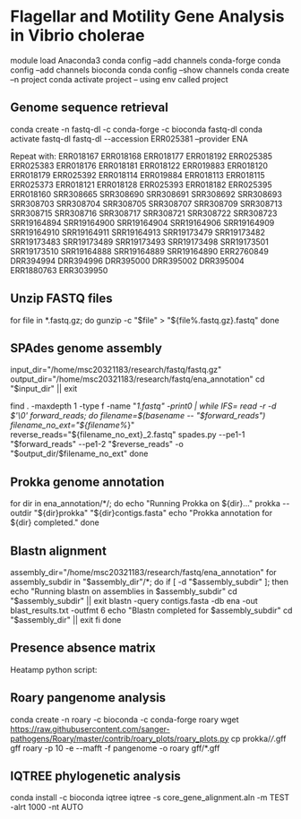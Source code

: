 # Flagellar and Motility Gene Analysis in Vibrio cholerae

module load Anaconda3
conda config –add channels conda-forge
conda config –add channels bioconda 
conda config –show channels
conda create –n project
conda activate project – using env called project

## Genome sequence retrieval 
conda create -n fastq-dl -c conda-forge -c bioconda fastq-dl
conda activate fastq-dl 
fastq-dl --accession ERR025381 –provider ENA 

Repeat with:
ERR018167 ERR018168 ERR018177 ERR018192 ERR025385 ERR025383 ERR018176 ERR018181 ERR018122 ERR019883 ERR018120 ERR018179 ERR025392 ERR018114 ERR019884 ERR018113 ERR018115 ERR025373 ERR018121 ERR018128 ERR025393 ERR018182 ERR025395 ERR018160 SRR308665 SRR308690 SRR308691 SRR308692 SRR308693 SRR308703 SRR308704 SRR308705 SRR308707 SRR308709 SRR308713 SRR308715 SRR308716 SRR308717 SRR308721 SRR308722 SRR308723 SRR19164894 SRR19164900 SRR19164904 SRR19164906 SRR19164909 SRR19164910 SRR19164911 SRR19164913 SRR19173479 SRR19173482 SRR19173483 SRR19173489 SRR19173493 SRR19173498 SRR19173501 SRR19173510 SRR19164888 SRR19164889 SRR19164890 ERR2760849 DRR394994 DRR394996 DRR395000 DRR395002 DRR395004 ERR1880763 ERR3039950


## Unzip FASTQ files
for file in *.fastq.gz; do 
gunzip -c "$file" > "${file%.fastq.gz}.fastq" 
done


## SPAdes genome assembly

input_dir="/home/msc20321183/research/fastq/fastq.gz"
output_dir="/home/msc20321183/research/fastq/ena_annotation"
cd "$input_dir" || exit

find . -maxdepth 1 -type f -name "*_1.fastq" -print0 | while IFS= read -r -d $'\0' forward_reads; do
    filename=$(basename -- "$forward_reads")
    filename_no_ext="${filename%_*}"
    reverse_reads="${filename_no_ext}_2.fastq"
    spades.py --pe1-1 "$forward_reads" --pe1-2 "$reverse_reads" -o "$output_dir/$filename_no_ext"
done


## Prokka genome annotation
for dir in ena_annotation/*/; do
    echo "Running Prokka on ${dir}..."
    prokka --outdir "${dir}prokka" "${dir}contigs.fasta"
    echo "Prokka annotation for ${dir} completed."
done


## Blastn alignment
assembly_dir="/home/msc20321183/research/fastq/ena_annotation"
for assembly_subdir in "$assembly_dir"/*; do 
if [ -d "$assembly_subdir" ]; then 
echo "Running blastn on assemblies in $assembly_subdir"
cd "$assembly_subdir" || exit
blastn -query contigs.fasta -db ena -out blast_results.txt -outfmt 6
echo "Blastn completed for $assembly_subdir"
cd "$assembly_dir" || exit 
fi
 done


## Presence absence matrix



Heatamp python script: 



## Roary pangenome analysis
conda create -n roary -c bioconda -c conda-forge roary
wget https://raw.githubusercontent.com/sanger-pathogens/Roary/master/contrib/roary_plots/roary_plots.py
cp prokka/*/*.gff gff
roary -p 10 -e --mafft -f pangenome -o roary gff/*.gff


## IQTREE phylogenetic analysis 
conda install -c bioconda iqtree
iqtree -s core_gene_alignment.aln -m TEST -alrt 1000 -nt AUTO








    
